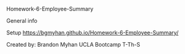 Homework-6-Employee-Summary

General info

Setup
https://bgmyhan.github.io/Homework-6-Employee-Summary/

Created by: Brandon Myhan UCLA Bootcamp T-Th-S

